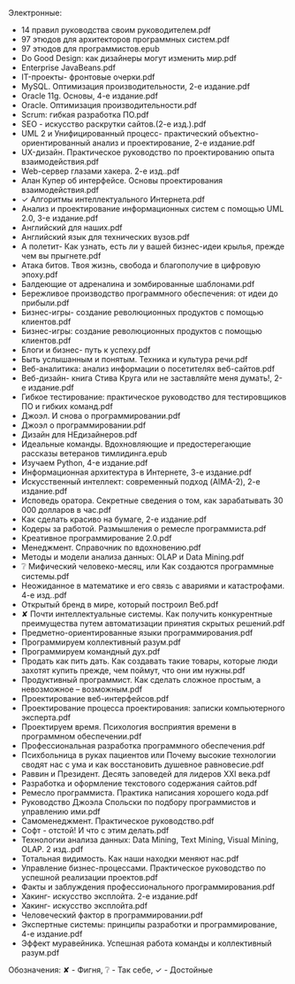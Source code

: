 Электронные:
* 14 правил руководства своим руководителем.pdf
* 97 этюдов для архитекторов программных систем.pdf
* 97 этюдов для программистов.epub
* Do Good Design: как дизайнеры могут изменить мир.pdf
* Enterprise JavaBeans.pdf
* IT-проекты- фронтовые очерки.pdf
* MySQL. Оптимизация производительности, 2-е издание.pdf
* Oracle 11g. Основы, 4-е издание.pdf
* Oracle. Оптимизация производительности.pdf
* Scrum: гибкая разработка ПО.pdf
* SEO - искусство раскрутки сайтов.(2-е изд.).pdf
* UML 2 и Унифицированный процесс- практический объектно-ориентированный анализ и проектирование, 2-е издание.pdf
* UX-дизайн. Практическое руководство по проектированию опыта взаимодействия.pdf
* Web-сервер глазами хакера. 2-е изд..pdf
* Алан Купер об интерфейсе. Основы проектирования взаимодействия.pdf
* ✓ Алгоритмы интеллектуального Интернета.pdf
* Анализ и проектирование информационных систем с помощью UML 2.0, 3-е издание.pdf
* Английский для наших.pdf
* Английский язык для технических вузов.pdf
* А полетит- Как узнать, есть ли у вашей бизнес-идеи крылья, прежде чем вы прыгнете.pdf
* Атака битов. Твоя жизнь, свобода и благополучие в цифровую эпоху.pdf
* Балдеющие от адреналина и зомбированные шаблонами.pdf
* Бережливое производство программного обеспечения: от идеи до прибыли.pdf
* Бизнес-игры- создание революционных продуктов с помощью клиентов.pdf
* Бизнес-игры: создание революционных продуктов с помощью клиентов.pdf
* Блоги и бизнес- путь к успеху.pdf
* Быть услышанным и понятым. Техника и культура речи.pdf
* Веб-аналитика: анализ информации о посетителях веб-сайтов.pdf
* Веб-дизайн- книга Стива Круга или не заставляйте меня думать!, 2-е издание.pdf
* Гибкое тестирование: практическое руководство для тестировщиков ПО и гибких команд.pdf
* Джоэл. И снова о программировании.pdf
* Джоэл о программировании.pdf
* Дизайн для НЕдизайнеров.pdf
* Идеальные команды. Вдохновляющие и предостерегающие рассказы ветеранов тимлидинга.epub
* Изучаем Python, 4-е издание.pdf
* Информационная архитектура в Интернете, 3-е издание.pdf
* Искусственный интеллект: современный подход (AIMA-2), 2-е издание.pdf
* Исповедь оратора. Секретные сведения о том, как зарабатывать 30 000 долларов в час.pdf
* Как сделать красиво на бумаге, 2-е издание.pdf
* Кодеры за работой. Размышления о ремесле программиста.pdf
* Креативное программирование 2.0.pdf
* Менеджмент. Справочник по вдохновению.pdf
* Методы и модели анализа данных: OLAP и Data Mining.pdf
* ❔ Мифический человеко-месяц, или Как создаются программные системы.pdf
* Неожиданное в математике и его связь с авариями и катастрофами. 4-е изд..pdf
* Открытый бренд в мире, который построил Веб.pdf
* ✘ Почти интеллектуальные системы. Как получить конкурентные преимущества путем автоматизации принятия скрытых решений.pdf
* Предметно-ориентированные языки программирования.pdf
* Программируем коллективный разум.pdf
* Программируем командный дух.pdf
* Продать как пить дать. Как создавать такие товары, которые люди захотят купить прежде, чем поймут, что они им нужны.pdf
* Продуктивный программист. Как сделать сложное простым, а невозможное – возможным.pdf
* Проектирование веб-интерфейсов.pdf
* Проектирование процесса проектирования: записки компьютерного эксперта.pdf
* Проектируем время. Психология восприятия времени в программном обеспечении.pdf
* Профессиональная разработка программного обеспечения.pdf
* Психбольница в руках пациентов или Почему высокие технологии сводят нас с ума и как восстановить душевное равновесие.pdf
* Раввин и Президент. Десять заповедей для лидеров XXI века.pdf
* Разработка и оформление текстового содержания сайтов.pdf
* Ремесло программиста. Практика написания хорошего кода.pdf
* Руководство Джоэла Спольски по подбору программистов и управлению ими.pdf
* Самоменеджмент. Практическое руководство.pdf
* Софт - отстой! И что с этим делать.pdf
* Технологии анализа данных: Data Mining, Text Mining, Visual Mining, OLAP. 2 изд..pdf
* Тотальная видимость. Как наши находки меняют нас.pdf
* Управление бизнес-процессами. Практическое руководство по успешной реализации проектов.pdf
* Факты и заблуждения профессионального программирования.pdf
* Хакинг- искусство эксплойта. 2-е издание.pdf
* Хакинг- искусство эксплойта.pdf
* Человеческий фактор в программировании.pdf
* Экспертные системы: принципы разработки и программирование, 4-е издание.pdf
* Эффект муравейника. Успешная работа команды и коллективный разум.pdf


Обозначения: ✘ - Фигня, ❔ - Так себе, ✓ - Достойные
